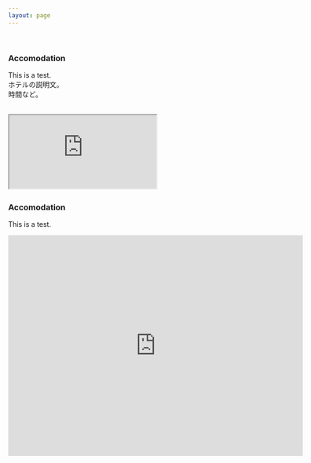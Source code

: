 ```yaml
---
layout: page
---
```


<style>
.flex-container {
  display: flex;
  justify-content: space-between;
  align-items: flex-start;
  max-width: 1000px;
  margin: 0 auto;
  gap: 20px;
}
#.flex-text {
#  flex: 1;
#  min-width: 300px;
#  padding-right: 20px;
#}
#.flex-map {
#  flex: 1;
#  min-width: 300px;
#}
.flex-text, .flex-map {
  width: 48%;
  box-sizing: border-box;
}
iframe {
  width: 100%;
  height: 400px;
  border: 0;
}
</style>

<div class="flex-container">
  <div class="flex-text">
      <h3>Accomodation</h3>
      <p>This is a test.<br>
      ホテルの説明文。<br>
      時間など。</p>
  </div>

  <div class="flex-map">
    <iframe
              src="https://www.google.com/maps/embed?pb=!1m18!1m12!1m3!1d1217.6997729250338!2d140.1159676326583!3d36.0767719248965!2m3!1f0!2f0!3f0!3m2!1i1024!2i768!4f13.1!3m3!1m2!1s0x60220c8dcd9f2eab%3A0x89ff3a3b446bb64f!2z44Gk44GP44Gw5Zu96Zqb5Lya6K2w5aC0!5e0!3m2!1sja!2sjp!4v1744288448388!5m2!1sja!2sjp"
              allowfullscreen=""
              loading="lazy"
              referrerpolicy="no-referrer-when-downgrade">
    </iframe>
  </div>
</div>









### Accomodation

This is a test.

<iframe
  src="https://www.google.com/maps/embed?pb=!1m18!1m12!1m3!1d1217.6997729250338!2d140.1159676326583!3d36.0767719248965!2m3!1f0!2f0!3f0!3m2!1i1024!2i768!4f13.1!3m3!1m2!1s0x60220c8dcd9f2eab%3A0x89ff3a3b446bb64f!2z44Gk44GP44Gw5Zu96Zqb5Lya6K2w5aC0!5e0!3m2!1sja!2sjp!4v1744288448388!5m2!1sja!2sjp"
  width="600"
  height="450"
  style="border:0;"
  allowfullscreen=""
  loading="lazy"
  referrerpolicy="no-referrer-when-downgrade">
</iframe>



  
